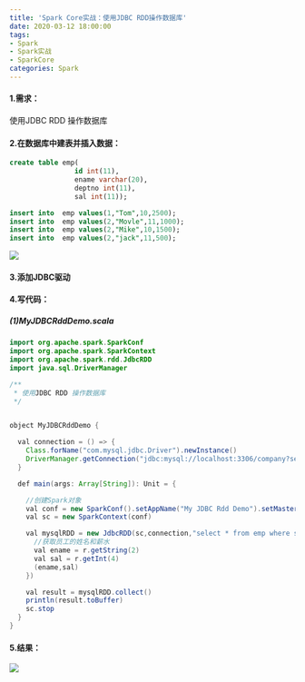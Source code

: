 ```yaml
---
title: 'Spark Core实战：使用JDBC RDD操作数据库'
date: 2020-03-12 18:00:00
tags: 
- Spark
- Spark实战
- SparkCore
categories: Spark
---
```


#### 1.需求：
使用JDBC RDD 操作数据库
#### 2.在数据库中建表并插入数据：
```sql
create table emp(
                id int(11), 
                ename varchar(20), 
                deptno int(11), 
                sal int(11));

insert into  emp values(1,"Tom",10,2500);
insert into  emp values(2,"Movle",11,1000);
insert into  emp values(2,"Mike",10,1500);
insert into  emp values(2,"jack",11,500);
```
![](https://imgconvert.csdnimg.cn/aHR0cHM6Ly91cGxvYWQtaW1hZ2VzLmppYW5zaHUuaW8vdXBsb2FkX2ltYWdlcy80MzkxNDA3LWVlZDIyMmFjYmY4ZmQ3YTQucG5n?x-oss-process=image/format,png)

#### 3.添加JDBC驱动

#### 4.写代码：

##### (1)MyJDBCRddDemo.scala

```java
import org.apache.spark.SparkConf
import org.apache.spark.SparkContext
import org.apache.spark.rdd.JdbcRDD
import java.sql.DriverManager

/**
 * 使用JDBC RDD 操作数据库
 */


object MyJDBCRddDemo {

  val connection = () => {
    Class.forName("com.mysql.jdbc.Driver").newInstance()
    DriverManager.getConnection("jdbc:mysql://localhost:3306/company?serverTimezone=UTC&characterEncoding=utf-8", "root", "123456")
  }

  def main(args: Array[String]): Unit = {

    //创建Spark对象
    val conf = new SparkConf().setAppName("My JDBC Rdd Demo").setMaster("local")
    val sc = new SparkContext(conf)

    val mysqlRDD = new JdbcRDD(sc,connection,"select * from emp where sal > ? and sal <= ?",900,2000, 2, r=>{
      //获取员工的姓名和薪水
      val ename = r.getString(2)
      val sal = r.getInt(4)
      (ename,sal)
    })

    val result = mysqlRDD.collect()
    println(result.toBuffer)
    sc.stop
  }
}

```

#### 5.结果：
![](https://imgconvert.csdnimg.cn/aHR0cHM6Ly91cGxvYWQtaW1hZ2VzLmppYW5zaHUuaW8vdXBsb2FkX2ltYWdlcy80MzkxNDA3LTRkNzVhOWM3ZGVjOTkyOTYucG5n?x-oss-process=image/format,png)